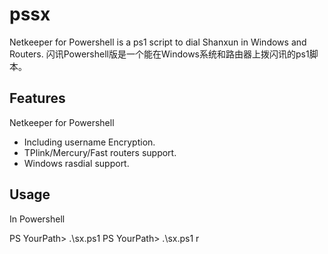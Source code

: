 pssx
====
Netkeeper for Powershell is a ps1 script to dial Shanxun in Windows and Routers.
闪讯Powershell版是一个能在Windows系统和路由器上拨闪讯的ps1脚本。

Features
--------
Netkeeper for Powershell
 - Including username Encryption.
 - TPlink/Mercury/Fast routers support.
 - Windows rasdial support.
 
Usage
-----
In Powershell

PS YourPath> .\sx.ps1
PS YourPath> .\sx.ps1 r